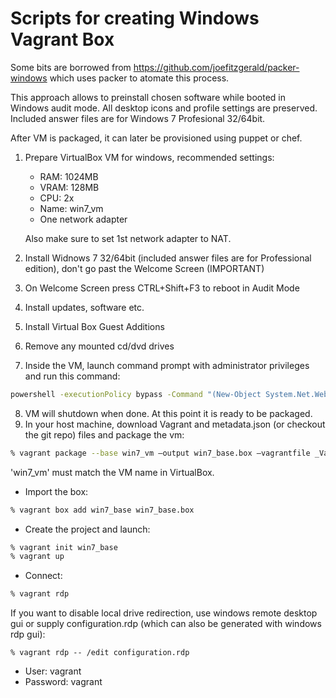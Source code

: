 Scripts for creating Windows Vagrant Box
========================================

Some bits are borrowed from https://github.com/joefitzgerald/packer-windows
which uses packer to atomate this process.

This approach allows to preinstall chosen software while booted in Windows audit mode.
All desktop icons and profile settings are preserved. Included answer files are
for Windows 7 Profesional 32/64bit.

After VM is packaged, it can later be provisioned using puppet or chef.

1. Prepare VirtualBox VM for windows, recommended settings:
    * RAM: 1024MB
    * VRAM: 128MB
    * CPU: 2x
    * Name: win7_vm
    * One network adapter

    Also make sure to set 1st network adapter to NAT.

2. Install Widnows 7 32/64bit (included answer files are for Professional edition), don't go past the Welcome Screen (IMPORTANT)
3. On Welcome Screen press CTRL+Shift+F3 to reboot in Audit Mode
4. Install updates, software etc.
5. Install Virtual Box Guest Additions
6. Remove any mounted cd/dvd drives
7. Inside the VM, launch command prompt with administrator privileges and run this command:

```bash
powershell -executionPolicy bypass -Command "(New-Object System.Net.WebClient).DownloadFile('https://raw.githubusercontent.com/dariusbakunas/windows-vagrant-box/master/prepare.ps1','C:\Windows\Temp\prepare.ps1');iex 'c:\Windows\Temp\prepare.ps1'"
```

8. VM will shutdown when done. At this point it is ready to be packaged.
9. In your host machine, download Vagrant and metadata.json (or checkout the git repo) files and package the vm:

```bash
% vagrant package --base win7_vm —output win7_base.box —vagrantfile _Vagrantfile —include metadata.json
```

'win7_vm' must match the VM name in VirtualBox.

* Import the box:

```bash
% vagrant box add win7_base win7_base.box
```

* Create the project and launch:

```bash
% vagrant init win7_base
% vagrant up
```

* Connect:

```bash
% vagrant rdp
```

If you want to disable local drive redirection, use windows remote desktop gui or supply
configuration.rdp (which can also be generated with windows rdp gui):

```% vagrant rdp -- /edit configuration.rdp```

* User: vagrant
* Password: vagrant
